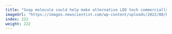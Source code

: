 ```yaml
---
title: "Soap molecule could help make alternative LED tech commercially viable"
imageUrl: "https://images.newscientist.com/wp-content/uploads/2022/08/08153000/SEI_117997622.jpg?width=600"
index: 222
weight: 222
---
```

